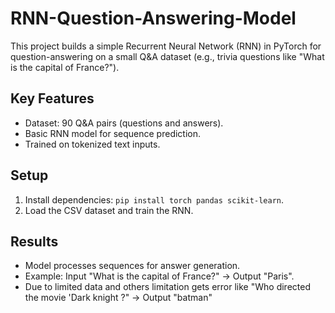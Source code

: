 # RNN-Question-Answering-Model

This project builds a simple Recurrent Neural Network (RNN) in PyTorch for question-answering on a small Q&A dataset (e.g., trivia questions like "What is the capital of France?").

## Key Features
- Dataset: 90 Q&A pairs (questions and answers).
- Basic RNN model for sequence prediction.
- Trained on tokenized text inputs.

## Setup
1. Install dependencies: `pip install torch pandas scikit-learn`.
2. Load the CSV dataset and train the RNN.

## Results
- Model processes sequences for answer generation.
- Example: Input "What is the capital of France?" → Output "Paris".
- Due to limited data and others limitation gets error like "Who directed the movie 'Dark knight ?"  → Output "batman" 

